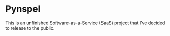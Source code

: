 # Pynspel

This is an unfinished Software-as-a-Service (SaaS) project that I’ve decided to release to the public.
